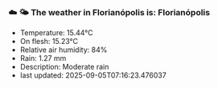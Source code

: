 ### ☁️ 🌤️  The weather in Florianópolis is: Florianópolis

- Temperature: 15.44°C
- On flesh: 15.23°C
- Relative air humidity: 84%
- Rain: 1.27 mm
- Description: Moderate rain
- last updated: 2025-09-05T07:16:23.476037
